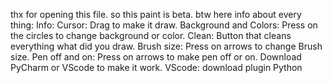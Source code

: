 thx for opening this file.
so this paint is beta.
btw here info about every thing:
Info:
    Cursor:
        Drag to make it draw.
    Background and Colors:
        Press on the circles to change background or color.
    Clean:
        Button that cleans everything what did you draw.
    Brush size:
        Press on arrows to change Brush size.
    Pen off and on:
        Press on arrows to make pen off or on.
Download PyCharm or VScode to make it work.
VScode: download plugin Python
